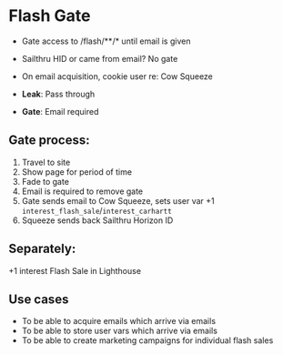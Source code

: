 # Flash Gate

* Gate access to /flash/**/* until email is given
* Sailthru HID or came from email?  No gate
* On email acquisition, cookie user re: Cow Squeeze

* **Leak**:  Pass through
* **Gate**:  Email required

## Gate process:

1. Travel to site
2. Show page for period of time
3. Fade to gate
4. Email is required to remove gate
5. Gate sends email to Cow Squeeze, sets user var +1 `interest_flash_sale`/`interest_carhartt`
7. Squeeze sends back Sailthru Horizon ID

## Separately:

+1 interest Flash Sale in Lighthouse

## Use cases

* To be able to acquire emails which arrive via emails
* To be able to store user vars which arrive via emails
* To be able to create marketing campaigns for individual flash sales
